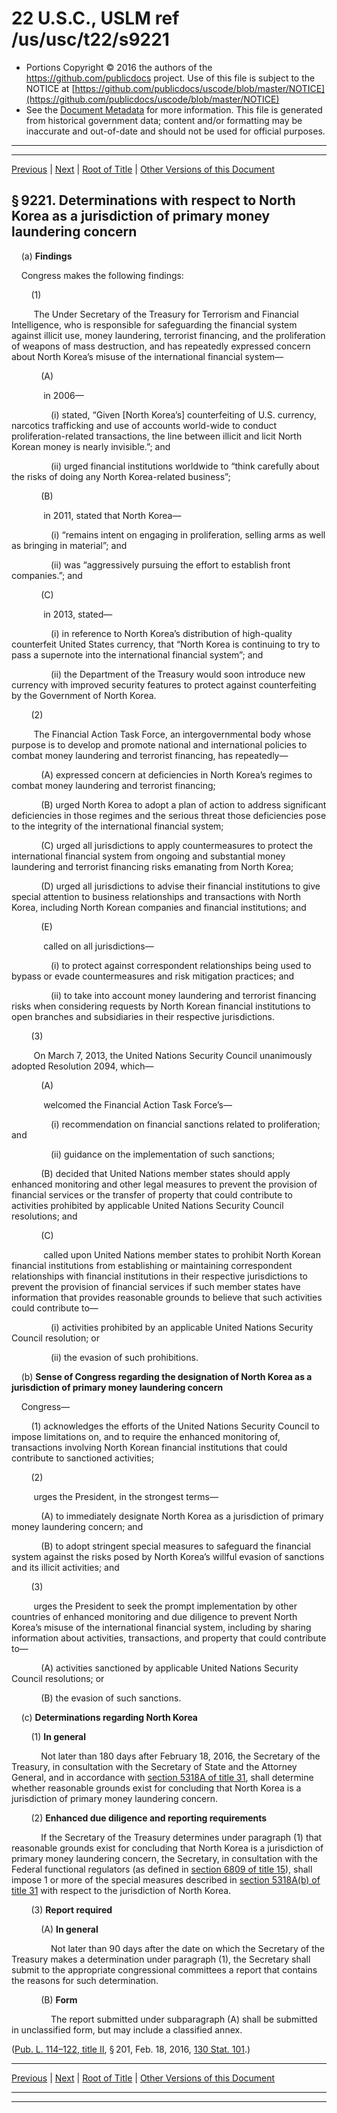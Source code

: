 ---
---

# 22 U.S.C., USLM ref /us/usc/t22/s9221

* Portions Copyright © 2016 the authors of the https://github.com/publicdocs project.
  Use of this file is subject to the NOTICE at [https://github.com/publicdocs/uscode/blob/master/NOTICE](https://github.com/publicdocs/uscode/blob/master/NOTICE)
* See the [Document Metadata](././../../../../..//README.md) for more information.
  This file is generated from historical government data; content and/or formatting may be inaccurate and out-of-date and should not be used for official purposes.

----------
----------

[Previous](./../../../../..//us/usc/t22/ch99/schII/m__us_usc_t22_ch99_schII.md) | [Next](./../../../../..//us/usc/t22/ch99/schII/m__us_usc_t22_s9222.md) | [Root of Title](./../../../../../) | [Other Versions of this Document](https://publicdocs.github.io/go/links?ns=uslm&ref=%2Fus%2Fusc%2Ft22%2Fs9221)

## § 9221. Determinations with respect to North Korea as a jurisdiction of primary money laundering concern

    (a) __Findings__ 

    Congress makes the following findings:

        (1)

         The Under Secretary of the Treasury for Terrorism and Financial Intelligence, who is responsible for safeguarding the financial system against illicit use, money laundering, terrorist financing, and the proliferation of weapons of mass destruction, and has repeatedly expressed concern about North Korea’s misuse of the international financial system—

            (A)

             in 2006—

                (i) stated, “Given \[North Korea’s\] counterfeiting of U.S. currency, narcotics trafficking and use of accounts world-wide to conduct proliferation-related transactions, the line between illicit and licit North Korean money is nearly invisible.”; and

                (ii) urged financial institutions worldwide to “think carefully about the risks of doing any North Korea-related business”;

            (B)

             in 2011, stated that North Korea—

                (i) “remains intent on engaging in proliferation, selling arms as well as bringing in material”; and

                (ii) was “aggressively pursuing the effort to establish front companies.”; and

            (C)

             in 2013, stated—

                (i) in reference to North Korea’s distribution of high-quality counterfeit United States currency, that “North Korea is continuing to try to pass a supernote into the international financial system”; and

                (ii) the Department of the Treasury would soon introduce new currency with improved security features to protect against counterfeiting by the Government of North Korea.

        (2)

         The Financial Action Task Force, an intergovernmental body whose purpose is to develop and promote national and international policies to combat money laundering and terrorist financing, has repeatedly—

            (A) expressed concern at deficiencies in North Korea’s regimes to combat money laundering and terrorist financing;

            (B) urged North Korea to adopt a plan of action to address significant deficiencies in those regimes and the serious threat those deficiencies pose to the integrity of the international financial system;

            (C) urged all jurisdictions to apply countermeasures to protect the international financial system from ongoing and substantial money laundering and terrorist financing risks emanating from North Korea;

            (D) urged all jurisdictions to advise their financial institutions to give special attention to business relationships and transactions with North Korea, including North Korean companies and financial institutions; and

            (E)

             called on all jurisdictions—

                (i) to protect against correspondent relationships being used to bypass or evade countermeasures and risk mitigation practices; and

                (ii) to take into account money laundering and terrorist financing risks when considering requests by North Korean financial institutions to open branches and subsidiaries in their respective jurisdictions.

        (3)

         On March 7, 2013, the United Nations Security Council unanimously adopted Resolution 2094, which—

            (A)

             welcomed the Financial Action Task Force’s—

                (i) recommendation on financial sanctions related to proliferation; and

                (ii) guidance on the implementation of such sanctions;

            (B) decided that United Nations member states should apply enhanced monitoring and other legal measures to prevent the provision of financial services or the transfer of property that could contribute to activities prohibited by applicable United Nations Security Council resolutions; and

            (C)

             called upon United Nations member states to prohibit North Korean financial institutions from establishing or maintaining correspondent relationships with financial institutions in their respective jurisdictions to prevent the provision of financial services if such member states have information that provides reasonable grounds to believe that such activities could contribute to—

                (i) activities prohibited by an applicable United Nations Security Council resolution; or

                (ii) the evasion of such prohibitions.

    (b) __Sense of Congress regarding the designation of North Korea as a jurisdiction of primary money laundering concern__ 

    Congress—

        (1) acknowledges the efforts of the United Nations Security Council to impose limitations on, and to require the enhanced monitoring of, transactions involving North Korean financial institutions that could contribute to sanctioned activities;

        (2)

         urges the President, in the strongest terms—

            (A) to immediately designate North Korea as a jurisdiction of primary money laundering concern; and

            (B) to adopt stringent special measures to safeguard the financial system against the risks posed by North Korea’s willful evasion of sanctions and its illicit activities; and

        (3)

         urges the President to seek the prompt implementation by other countries of enhanced monitoring and due diligence to prevent North Korea’s misuse of the international financial system, including by sharing information about activities, transactions, and property that could contribute to—

            (A) activities sanctioned by applicable United Nations Security Council resolutions; or

            (B) the evasion of such sanctions.

    (c) __Determinations regarding North Korea__ 

        (1) __In general__ 

            Not later than 180 days after February 18, 2016, the Secretary of the Treasury, in consultation with the Secretary of State and the Attorney General, and in accordance with [section 5318A of title 31][/us/usc/t31/s5318A], shall determine whether reasonable grounds exist for concluding that North Korea is a jurisdiction of primary money laundering concern.

        (2) __Enhanced due diligence and reporting requirements__ 

            If the Secretary of the Treasury determines under paragraph (1) that reasonable grounds exist for concluding that North Korea is a jurisdiction of primary money laundering concern, the Secretary, in consultation with the Federal functional regulators (as defined in [section 6809 of title 15][/us/usc/t15/s6809]), shall impose 1 or more of the special measures described in [section 5318A(b) of title 31][/us/usc/t31/s5318A/b] with respect to the jurisdiction of North Korea.

        (3) __Report required__ 

            (A) __In general__ 

                Not later than 90 days after the date on which the Secretary of the Treasury makes a determination under paragraph (1), the Secretary shall submit to the appropriate congressional committees a report that contains the reasons for such determination.

            (B) __Form__ 

                The report submitted under subparagraph (A) shall be submitted in unclassified form, but may include a classified annex.

([Pub. L. 114–122, title II][/us/pl/114/122/tII], § 201, Feb. 18, 2016, [130 Stat. 101][/us/stat/130/101].)

----------

[Previous](./../../../../..//us/usc/t22/ch99/schII/m__us_usc_t22_ch99_schII.md) | [Next](./../../../../..//us/usc/t22/ch99/schII/m__us_usc_t22_s9222.md) | [Root of Title](./../../../../../) | [Other Versions of this Document](https://publicdocs.github.io/go/links?ns=uslm&ref=%2Fus%2Fusc%2Ft22%2Fs9221)

----------
----------

[/us/usc/t31/s5318A]: https://publicdocs.github.io/go/links?ns=uslm&ref=%2Fus%2Fusc%2Ft31%2Fs5318A
[/us/usc/t15/s6809]: https://publicdocs.github.io/go/links?ns=uslm&ref=%2Fus%2Fusc%2Ft15%2Fs6809
[/us/usc/t31/s5318A/b]: https://publicdocs.github.io/go/links?ns=uslm&ref=%2Fus%2Fusc%2Ft31%2Fs5318A%2Fb
[/us/pl/114/122/tII]: https://publicdocs.github.io/go/links?ns=uslm&ref=%2Fus%2Fpl%2F114%2F122%2FtII
[/us/stat/130/101]: https://publicdocs.github.io/go/links?ns=uslm&ref=%2Fus%2Fstat%2F130%2F101


